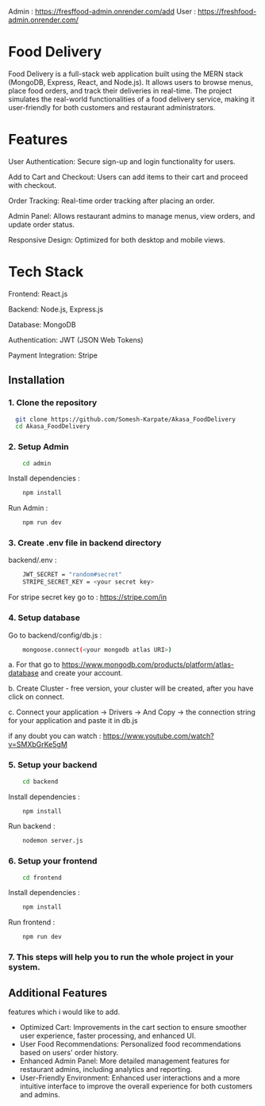 Admin : https://fresffood-admin.onrender.com/add
User : https://freshfood-admin.onrender.com/
# Food Delivery 

Food Delivery is a full-stack web application built using the MERN stack (MongoDB, Express, React, and Node.js). It allows users to browse menus, place food orders, and track their deliveries in real-time. The project simulates the real-world functionalities of a food delivery service, making it user-friendly for both customers and restaurant administrators.

# Features 

User Authentication: Secure sign-up and login functionality for users.

Add to Cart and Checkout: Users can add items to their cart and proceed with checkout.

Order Tracking: Real-time order tracking after placing an order.

Admin Panel: Allows restaurant admins to manage menus, view orders, and update order status.

Responsive Design: Optimized for both desktop and mobile views.

# Tech Stack

Frontend: React.js

Backend: Node.js, Express.js

Database: MongoDB

Authentication: JWT (JSON Web Tokens)

Payment Integration: Stripe
    



## Installation

### 1. Clone the repository


```bash
  git clone https://github.com/Somesh-Karpate/Akasa_FoodDelivery
  cd Akasa_FoodDelivery
```
### 2. Setup Admin

```bash
    cd admin
```
Install dependencies :
```bash
    npm install
```
Run Admin :
```bash
    npm run dev 
```

### 3. Create .env file in backend directory 

backend/.env :
```bash
    JWT_SECRET = "random#secret"
    STRIPE_SECRET_KEY = <your secret key>
```
For stripe secret key go to : https://stripe.com/in

### 4. Setup database

Go to backend/config/db.js :
```bash
    mongoose.connect(<your mongodb atlas URI>)
```

a. For that go to https://www.mongodb.com/products/platform/atlas-database and create your account.

b. Create Cluster - free version, your cluster will be created, after you have click on connect.

c. Connect your application -> Drivers -> And Copy -> the connection string for your application and paste it in db.js

if any doubt you can watch : https://www.youtube.com/watch?v=SMXbGrKe5gM


### 5. Setup your backend

```bash
    cd backend
```
Install dependencies :
```bash
    npm install
```
Run backend :
```bash
    nodemon server.js 
```

### 6. Setup your frontend

```bash
    cd frontend
```
Install dependencies :
```bash
    npm install
```
Run frontend :
```bash
    npm run dev 
```

### 7. This steps will help you to run the whole project in your system.




    
## Additional Features
features which i would like to add.

- Optimized Cart: Improvements in the cart section to ensure smoother user experience, faster processing, and enhanced UI.
- User Food Recommendations: Personalized food recommendations based on users' order history.
- Enhanced Admin Panel: More detailed management features for restaurant admins, including analytics and reporting.
- User-Friendly Environment: Enhanced user interactions and a more intuitive interface to improve the overall experience for both customers and admins.

